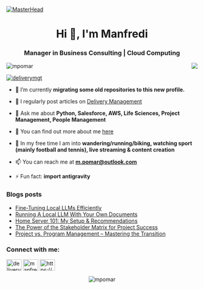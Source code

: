 [![MasterHead](https://images.squarespace-cdn.com/content/v1/5cb42c078dfc8c32928f1683/1576673671501-815N3LYAA34XFVFLWSUP/enterprise-content-management.gif)](https://deliverymgt.com)
<h1 align="center">Hi 👋, I'm Manfredi</h1>
<h3 align="center">Manager in Business Consulting | Cloud Computing</h3>
<img align="right" src="https://user-images.githubusercontent.com/63050133/156676671-d5b2e362-97d4-4404-9447-dd71ddfea82f.gif">

<p align="left"> <img src="https://komarev.com/ghpvc/?username=mpomar&label=Profile%20views&color=0e75b6&style=flat" alt="mpomar" /> </p>

<p align="left"> <a href="https://twitter.com/deliverymgt" target="blank"><img src="https://img.shields.io/twitter/follow/deliverymgt?logo=twitter&style=for-the-badge" alt="deliverymgt" /></a> </p>

- 🔭 I’m currently **migrating some old repositories to this new profile.**

- 📝 I regularly post articles on [Delivery Management](https://deliverymgt.com/blog/)

- 💬 Ask me about **Python, Salesforce, AWS, Life Sciences, Project Management, People Management**

- 🔎 You can find out more about me [here](https://mpomar.github.io/)

- 🌟 In my free time I am into **wandering/running/biking, watching sport (mainly football and tennis), live streaming & content creation**

- 📫 You can reach me at **m.pomar@outlook.com**

- ⚡ Fun fact: **import antigravity**

### Blogs posts
<!-- BLOG-POST-LIST:START -->
- [Fine-Tuning Local LLMs Efficiently](https://deliverymgt.com/llm-fine-tuning/)
- [Running A Local LLM With Your Own Documents](https://deliverymgt.com/local-llm/)
- [Home Server 101: My Setup &amp; Recommendations](https://deliverymgt.com/home-server-setup/)
- [The Power of the Stakeholder Matrix for Project Success](https://deliverymgt.com/stakeholder-matrix/)
- [Project vs. Program Management – Mastering the Transition](https://deliverymgt.com/project-vs-program-management/)
<!-- BLOG-POST-LIST:END -->

<h3 align="left">Connect with me:</h3>
<p align="left">
<a href="https://twitter.com/deliverymgt" target="blank"><img align="center" src="https://raw.githubusercontent.com/rahuldkjain/github-profile-readme-generator/master/src/images/icons/Social/twitter.svg" alt="deliverymgt" height="30" width="40" /></a>
<a href="https://linkedin.com/in/manfredipomar" target="blank"><img align="center" src="https://raw.githubusercontent.com/rahuldkjain/github-profile-readme-generator/master/src/images/icons/Social/linked-in-alt.svg" alt="manfredipomar" height="30" width="40" /></a>
<a href="https://deliverymgt.com/feed/" target="blank"><img align="center" src="https://raw.githubusercontent.com/rahuldkjain/github-profile-readme-generator/master/src/images/icons/Social/rss.svg" alt="https://deliverymgt.com/feed/" height="30" width="40" /></a>
</p>

<p align="center"><img align="center" src="https://github-readme-stats.vercel.app/api?username=mpomar&show_icons=true&locale=en&theme=tokyonight" alt="mpomar" /></p>

